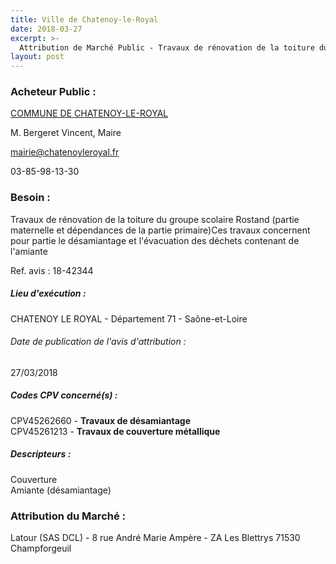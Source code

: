 ```yaml
---
title: Ville de Chatenoy-le-Royal
date: 2018-03-27
excerpt: >-
  Attribution de Marché Public - Travaux de rénovation de la toiture du groupe scolaire Rostand (partie maternelle et dépendances de la partie primaire)Ces travaux concernent pour partie le désamiantage et l'évacuation des déch
layout: post
---
```


### Acheteur Public : 
<a href="/acheteur-33/siren-217101187"> COMMUNE DE CHATENOY-LE-ROYAL</a><br/>

M. Bergeret Vincent, Maire

mairie@chatenoyleroyal.fr

03-85-98-13-30

### Besoin :

Travaux de rénovation de la toiture du groupe scolaire Rostand (partie maternelle et dépendances de la partie primaire)Ces travaux concernent pour partie le désamiantage et l'évacuation des déchets contenant de l'amiante

Ref. avis : 18-42344


##### Lieu d'exécution :

CHATENOY LE ROYAL - Département 71 - Saône-et-Loire

###### Date de publication de l'avis d'attribution : 
27/03/2018

##### Codes CPV concerné(s) :
CPV45262660 - **Travaux de désamiantage** <br/>
CPV45261213 - **Travaux de couverture métallique** <br/>

##### Descripteurs :
Couverture <br/>
Amiante (désamiantage) <br/>

### Attribution du Marché :
Latour (SAS DCL) - 8 rue André Marie Ampère - ZA Les Blettrys 71530 Champforgeuil <br/>
